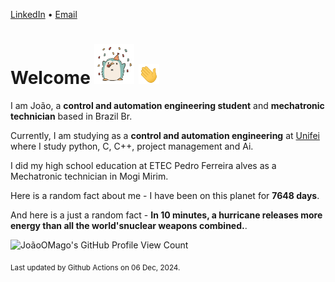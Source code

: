 [LinkedIn](https://www.linkedin.com/in/joão-pedro-gozzoli-b95641301/) &bull;
[Email](joaopedrogozzoli@gmail.com)

# Welcome <img src="happy.gif" height="64px" /> <img src="wave.gif" height="32px" />

I am João, a  **control and automation engineering student** and **mechatronic technician** based in Brazil Br.

Currently, I am studying as a **control and automation engineering** at [Unifei](https://unifei.edu.br) where I study python, C, C++, project management and Ai.

I did my high school education at ETEC Pedro Ferreira alves as a Mechatronic technician in Mogi Mirim.

Here is a random fact about me - I have been on this planet for **7648 days**.

And here is a just a random fact -  **In 10 minutes, a hurricane releases more energy than all the world'snuclear weapons combined.**.

![JoãoOMago's GitHub Profile View Count](https://komarev.com/ghpvc/?username=JoaoOMago)

<sub>Last updated by Github Actions on 06 Dec, 2024.</sub>
